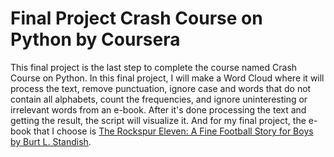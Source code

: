# Final Project Crash Course on Python by Coursera

This final project is the last step to complete the course named Crash Course on Python. In this final project, I will make a Word Cloud where it will process the text, remove punctuation, ignore case and words that do not contain all alphabets, count the frequencies, and ignore uninteresting or irrelevant words from an e-book. After it's done processing the text and getting the result, the script will visualize it. And for my final project, the e-book that I choose is [The Rockspur Eleven: A Fine Football Story for Boys by Burt L. Standish](https://www.gutenberg.org/ebooks/67397).
